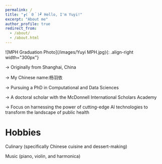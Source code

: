 ```yaml
---
permalink: /
title: "┏(＾0＾)┛ Hello, I'm Yuyi!"
excerpt: "About me"
author_profile: true
redirect_from: 
  - /about/
  - /about.html
---
```



![MPH Graduation Photo](/images/Yuyi MPH.jpg){: .align-right width="300px"}

→ Originally from Shanghai, China

→ My Chinese name:杨羽依

→ Pursuing a PhD in Computational and Data Sciences

→ A doctoral scholar with the McDonnell International Scholars Academy

→ Focus on harnessing the power of cutting-edge AI technologies to transform the landscape of public health

Hobbies
======
Culinary (specifically Chinese cuisine and dessert-making)

Music (piano, violin, and harmonica)
